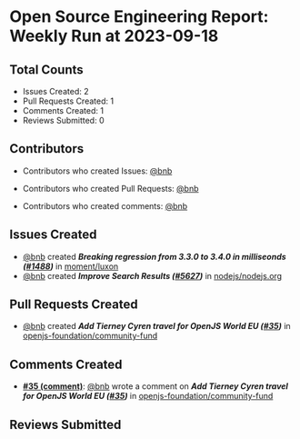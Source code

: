 # Open Source Engineering Report: Weekly Run at 2023-09-18

## Total Counts

* Issues Created: 2
* Pull Requests Created: 1
* Comments Created: 1
* Reviews Submitted: 0

## Contributors

* Contributors who created Issues: [@bnb](https://github.com/bnb)

* Contributors who created Pull Requests: [@bnb](https://github.com/bnb)

* Contributors who created comments: [@bnb](https://github.com/bnb)

## Issues Created

* [@bnb](https://github.com/bnb) created _**Breaking regression from 3.3.0 to 3.4.0 in milliseonds ([#1488](https://github.com/moment/luxon/issues/1488))**_ in [moment/luxon](https://github.com/moment/luxon)
* [@bnb](https://github.com/bnb) created _**Improve Search Results ([#5627](https://github.com/nodejs/nodejs.org/issues/5627))**_ in [nodejs/nodejs.org](https://github.com/nodejs/nodejs.org)

## Pull Requests Created

* [@bnb](https://github.com/bnb) created _**Add Tierney Cyren travel for OpenJS World EU ([#35](https://github.com/openjs-foundation/community-fund/pull/35))**_ in [openjs-foundation/community-fund](https://github.com/openjs-foundation/community-fund)

## Comments Created

* **[#35 (comment)](https://github.com/openjs-foundation/community-fund/pull/35#issuecomment-1677624865)**: [@bnb](https://github.com/bnb) wrote a comment on _**Add Tierney Cyren travel for OpenJS World EU ([#35](https://github.com/openjs-foundation/community-fund/pull/35))**_ in [openjs-foundation/community-fund](https://github.com/openjs-foundation/community-fund)

## Reviews Submitted

